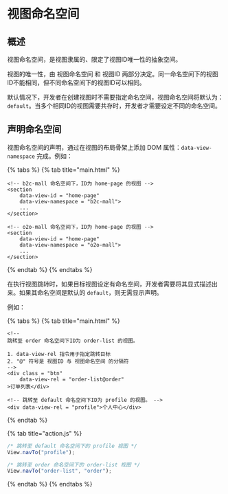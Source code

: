 # 视图命名空间

## 概述

视图命名空间，是视图隶属的、限定了视图ID唯一性的抽象空间。

视图的唯一性，由 视图命名空间 和 视图ID 两部分决定。同一命名空间下的视图ID不能相同，但不同命名空间下的视图ID可以相同。

默认情况下，开发者在创建视图时不需要指定命名空间，视图命名空间将默认为：`default`。当多个相同ID的视图需要共存时，开发者才需要设定不同的命名空间。

## 声明命名空间

视图命名空间的声明，通过在视图的布局骨架上添加 DOM 属性：`data-view-namespace` 完成。例如：

{% tabs %}
{% tab title="main.html" %}
```markup
<!-- b2c-mall 命名空间下，ID为 home-page 的视图 -->
<section
    data-view-id = "home-page"
    data-view-namespace = "b2c-mall">
    ...
</section>

<!-- o2o-mall 命名空间下，ID为 home-page 的视图 -->
<section
    data-view-id = "home-page"
    data-view-namespace = "o2o-mall">
    ...
</section>
```
{% endtab %}
{% endtabs %}

在执行视图跳转时，如果目标视图设定有命名空间，开发者需要将其显式描述出来。如果其命名空间是默认的 `default`，则无需显示声明。

例如：

{% tabs %}
{% tab title="main.html" %}
```markup
<!--
跳转至 order 命名空间下ID为 order-list 的视图。

1. data-view-rel 指令用于指定跳转目标
2. "@" 符号是 视图ID 与 视图命名空间 的分隔符
-->
<div class = "btn"
    data-view-rel = "order-list@order"
>订单列表</div>

<!-- 跳转至 default 命名空间下ID为 profile 的视图。 -->
<div data-view-rel = "profile">个人中心</div>
```
{% endtab %}

{% tab title="action.js" %}
```javascript
/* 跳转至 default 命名空间下的 profile 视图 */
View.navTo("profile");

/* 跳转至 order 命名空间下的 order-list 视图 */
View.navTo("order-list", "order");

```
{% endtab %}
{% endtabs %}

